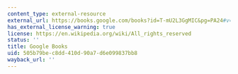 ```yaml
---
content_type: external-resource
external_url: https://books.google.com/books?id=T-mU2L3GgMIC&pg=PA24#v=onepage&q&f=false
has_external_license_warning: true
license: https://en.wikipedia.org/wiki/All_rights_reserved
status: ''
title: Google Books
uid: 505b79be-c8dd-410d-90a7-d6e099837bb8
wayback_url: ''
---
```

